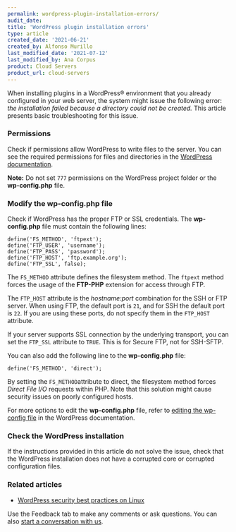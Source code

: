```yaml
---
permalink: wordpress-plugin-installation-errors/
audit_date:
title: 'WordPress plugin installation errors'
type: article
created_date: '2021-06-21'
created_by: Alfonso Murillo
last_modified_date: '2021-07-12'
last_modified_by: Ana Corpus
product: Cloud Servers
product_url: cloud-servers
---
```


When installing plugins in a WordPress&reg; environment that you already configured in your
web server, the system might issue the following error: *the installation failed because a
directory could not be created.* This article presents basic troubleshooting for this issue.

### Permissions

Check if permissions allow WordPress to write files to the server. You can see the required
permissions for files and directories in the [WordPress documentation](https://wordpress.org/support/article/changing-file-permissions/).

**Note:** Do not set `777` permissions on the WordPress project folder or the **wp-config.php** file.

### Modify the wp-config.php file

Check if WordPress has the proper FTP or SSL credentials. The **wp-config.php** file must contain the following lines:

  ```
  define('FS_METHOD', 'ftpext');
  define('FTP_USER', 'username');
  define('FTP_PASS', 'password');
  define('FTP_HOST', 'ftp.example.org');
  define('FTP_SSL', false);
  ```

The `FS_METHOD` attribute defines the filesystem method. The `ftpext`
method forces the usage of the **FTP-PHP** extension for access through FTP.

The `FTP_HOST` attribute is the *hostname:port* combination for the SSH or
FTP server. When using FTP, the default port is `21`, and for SSH the default
port is `22`. If you are using these ports, do not specify them in the `FTP_HOST`
attribute.

If your server supports SSL connection by the underlying transport, you can
set the `FTP_SSL` attribute to `TRUE`. This is for Secure FTP, not for SSH-SFTP.

You can also add the following line to the **wp-config.php** file:

  `define('FS_METHOD', 'direct');`

By setting the `FS_METHOD`attribute to direct, the filesystem method forces
*Direct File I/O* requests within PHP. Note that this solution might cause
security issues on poorly configured hosts.

For more options to edit the **wp-config.php** file, refer to
[editing the wp-config file](https://wordpress.org/support/article/editing-wp-config-php/)
in the WordPress documentation.

### Check the WordPress installation

If the instructions provided in this article do not solve the issue, check that the
WordPress installation does not have a corrupted core or corrupted configuration files.

### Related articles

- [WordPress security best practices on Linux](https://docs.rackspace.com/support/how-to/wordpress-security-best-practices-linux/)

Use the Feedback tab to make any comments or ask questions. You can also [start a conversation with us](https://www.rackspace.com/contact).
